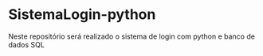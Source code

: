 # SistemaLogin-python
Neste repositório será realizado o sistema de login com python e banco de dados SQL
